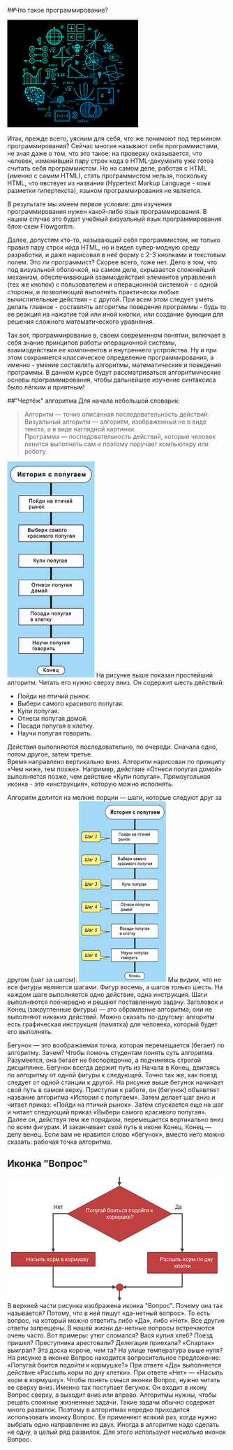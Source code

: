 ##Что такое программирование?

![](1.png)

Итак, прежде всего, уясним для себя, что же понимают под термином программирования? Сейчас многие называют себя программистами, не зная даже о том, что это такое: на проверку оказывается, что человек, изменивший пару строк кода в HTML-документе уже готов считать себя программистом. Но на самом деле, работая с HTML (именно с самим HTML), стать программистом нельзя, поскольку HTML, что явствует из названия (Hypertext Markup Language - язык разметки гипертекста), языком программирования не является.

В результате мы имеем первое условие: для изучения программирования нужен какой-либо язык программирования. В нашем случае это будет учебный визуальный язык программирования блок-схем Flowgoritm.

Далее, допустим кто-то, называющий себя программистом, не только правил пару строк кода HTML, но и видел супер-модную среду разработки, и даже нарисовал в неё форму с 2-3 кнопками и текстовым полем. Это ли программист? Скорее всего, тоже нет. Дело в том, что под визуальной оболочкой, на самом деле, скрывается сложнейший механизм, обеспечивающий взаимодействия элементов управления (тех же кнопок) с пользователем и операционной системой - с одной стороны, и позволяющий выполнять практически любые вычислительные действия - с другой. При всем этом следует уметь делать главное - составлять алгоритмы поведения программы - будь то ее реакция на нажатие той или иной кнопки, или создание функции для решения сложного математического уравнения.

Так вот, программирование в, своем современном понятии, включает в себя знание принципов работы операционной системы, взаимодействия ее компонентов и внутреннего устройства. Ну и при этом сохраняется классическое определение программирования, а именно - умение составлять алгоритмы, математические и поведения программы. В данном курсе будут рассматриваться алгоритмические основы программирования, чтобы дальнейшее изучение синтаксиса было лёгким и приятным!


##"Чертёж" алгоритма
Для начала небольшой словарик:

> Алгоритм — точно описанная последовательность действий.    
> Визуальный алгоритм — алгоритм, изображенный не в виде текста, а в виде наглядной картинки.    
> Программа — последовательность действий, которые человек ленится выполнять сам и поэтому поручает компьютеру или роботу.   

![](2.png) На рисунке выше показан простейший алгоритм. Читать его нужно сверху вниз. Он содержит шесть действий:

* Пойди на птичий рынок.
* Выбери самого красивого попугая.
* Купи попугая.
* Отнеси попугая домой.
* Посади попугая в клетку.
* Научи попугая говорить.

Действия выполняются последовательно, по очереди. Сначала одно, потом другое, затем третье.    
Время направлено вертикально вниз. Алгоритм нарисован по принципу «Чем ниже, тем позже». Например, действие «Отнеси попугая домой» выполняется позже, чем действие «Купи попугая». Прямоугольная иконка - это «инструкция», которую можно исполнять. 

Алгоритм делится на мелкие порции — шаги, которые следуют друг за другом (шаг за шагом).
![](3.png)
Мы видим, что не все фигуры являются шагами. Фигур восемь, а шагов только шесть.
На каждом шаге выполняется одно действие, одна инструкция. Шаги выполняются поочередно и решают поставленную задачу. Заголовок и Конец (закругленные фигуры) — это обрамление алгоритма; они не выполняют никаких действий.
Можно сказать по-другому: алгоритм есть графическая инструкция (памятка) для человека, который будет его выполнять.

Бегунок — это воображаемая точка, которая перемещается (бегает) по алгоритму. Зачем? Чтобы помочь студентам понять суть алгоритма.
Разумеется, она бегает не беспорядочно, а подчиняясь строгой дисциплине. Бегунок всегда держит путь из Начала в Конец, двигаясь по алгоритму от одной фигуры к следующей. Точно так же, как поезд следует от одной станции к другой.
На рисунке выше бегунок начинает свой путь в самом верху. Приступая к работе, он (бегунок) объявляет название алгоритма «История с попугаем». Затем делает шаг вниз и читает приказ: «Пойди на птичий рынок». Затем спускается еще на шаг и читает следующий приказ «Выбери самого красивого попугая». Далее он, действуя тем же порядком, перемещается вертикально вниз по всем фигурам. И заканчивает свой путь в иконе Конец. Конец — делу венец.
Если вам не нравится слово «бегунок», вместо него можно сказать: рабочая точка алгоритма.

## Иконка "Вопрос"
![](4.png)
В верхней части рисунка изображена иконка "Вопрос". Почему она так называется? Потому, что в ней пишут «да-нетный вопрос». То есть вопрос, на который можно ответить либо «Да», либо «Нет». Все другие ответы запрещены.
В нашей жизни да-нетные вопросы встречаются очень часто. Вот примеры: утюг сломался? Вася купил хлеб? Поезд пришел? Преступника арестовали? Делегация приехала? «Спартак» выиграл? Эта доска короче, чем та? На улице температура выше нуля?
На рисунке в иконке Вопрос находится вопросительное предложение: «Попугай боится подойти к кормушке?» При ответе «Да» выполняется действие «Рассыпь корм по дну клетки». При ответе «Нет» — «Насыпь корм в кормушку».
Чтобы понять смысл иконки Вопрос, нужно читать ее сверху вниз. Именно так поступает бегунок. Он входит в икону Вопрос сверху, а выходит вниз или вправо.
Алгоритмы нужны, чтобы решать сложные жизненные задачи. Такие задачи обычно содержат много развилок. Поэтому в алгоритмах нередко приходится использовать иконку Вопрос. Ее применяют всякий раз, когда нужно выбрать одно направление из двух.
Иногда в алгоритме надо сделать не одну, а целый ряд развилок. Для этого используют несколько иконок Вопрос.